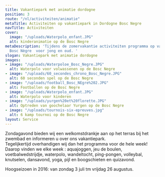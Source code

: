 ```yaml
---
title: Vakantiepark met animatie dordogne
position: 3
route: "/nl/activiteiten/animatie"
metaTitle: Activiteiten op vakantiepark in Dordogne Bosc Negre
navTitle: Activiteiten
cover:
  image: "/uploads/Waterpolo_enfant.JPG"
  alt: kinderanimatie op de Bosc Negre
metaDescription: 'Tijdens de zomervakantie activiteiten programma op vakantiepark
  Bosc Nègre  voor jong en oud. '
slogan: Vakantiepark met animatie dordogne
images:
- image: "/uploads/Waterpoloe_Bosc_Negre.JPG"
  alt: Waterpolo voor volwassenen op de Bosc Negre
- image: "/uploads/60_secondes_chrono_Bosc_Negre.JPG"
  alt: 60 seconden spel op de Bosc Negre
- image: "/uploads/football_Bosc_NEgre%202.JPG"
  alt: Footballen op de Bosc Negre
- image: "/uploads/Waterpolo_enfant.JPG"
  alt: Waterpolo voor kinderen
- image: "/uploads/yurgen%20et%20florette.JPG"
  alt: Optreden van goochelaar Yurgen op de Bosc Negre
- image: "/uploads/tournois-six-epreuves.jpg"
  alt: 6 kamp tournoi op de Bosc Negre
layout: Service
---
```


Zondagavond bieden wij een welkomstdrankje aan op het terras bij het zwembad en informeren u over ons vakantiepark.\
Tegelijkertijd overhandigen wij dan het programma voor de hele week! Daarop vinden we elke week : aquajoggen, jeu de boulen, voetbalwedstrijdje, waterpolo, wandeltocht, ping-pongen, volleybal, knutselen, dansavond, yoga, pijl en boogschieten en quizavond.

Hoogseizoen in 2016: van zondag 3 juli tm vrijdag 26 augustus.